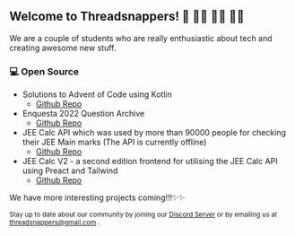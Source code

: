 ## Welcome to Threadsnappers! 👋 👋🏿 👋🏻 👋🏽

We are a couple of students who are really enthusiastic about tech and creating awesome new stuff.

### 💻 Open Source
- Solutions to Advent of Code using Kotlin
  - [Github Repo](https://github.com/Threadsnappers/advent-of-code-kotlin)
- Enquesta 2022 Question Archive
  - [Github Repo](https://github.com/Threadsnappers/enquesta2022)
- JEE Calc API which was used by more than 90000 people for checking their JEE Main marks (The API is currently offline)
  - [Github Repo](https://github.com/Threadsnappers/JEE_Calc_API)
- JEE Calc V2 - a second edition frontend for utilising the JEE Calc API using Preact and Tailwind
  - [Github Repo](https://github.com/Threadsnappers/JEE-Main-Auto-Calc-v2)

We have more interesting projects coming!!!✨✨


<sub>Stay up to date about our community by joining our [Discord Server](https://discord.gg/NuKDmRUPRm)
  or by emailing us at threadsnappers@gmail.com .</sub>
